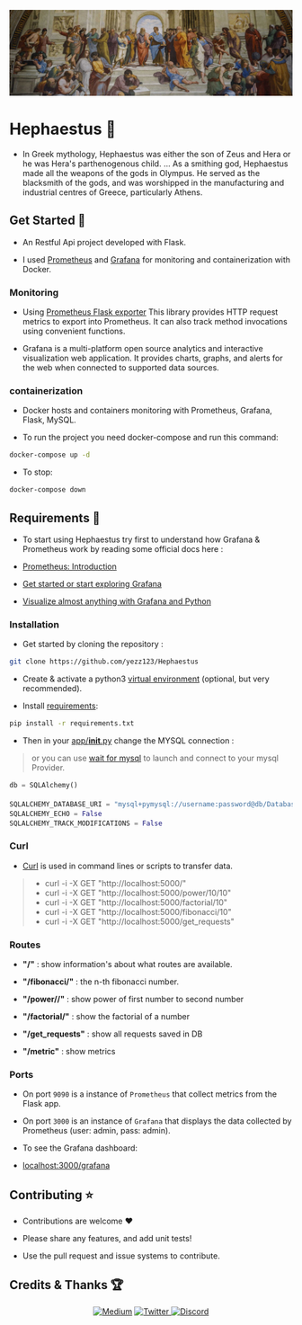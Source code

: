 <p align="center">
    <img src=".github/school-of-athens.jpg" alt="School of Athena">
</p>

# Hephaestus :rocket:

- In Greek mythology, Hephaestus was either the son of Zeus and Hera or he was Hera's parthenogenous child. ... As a smithing god, Hephaestus made all the weapons of the gods in Olympus. He served as the blacksmith of the gods, and was worshipped in the manufacturing and industrial centres of Greece, particularly Athens.

## Get Started :rocket:

- An Restful Api project developed with Flask.

- I used [Prometheus](https://prometheus.io/) and [Grafana](https://grafana.com/) for monitoring and containerization with Docker.

### Monitoring

- Using [Prometheus Flask exporter](https://pypi.org/project/prometheus-flask-exporter/) This library provides HTTP request metrics to export into Prometheus. It can also track method invocations using convenient functions.

- Grafana is a multi-platform open source analytics and interactive visualization web application. It provides charts, graphs, and alerts for the web when connected to supported data sources.

### containerization

- Docker hosts and containers monitoring with Prometheus, Grafana, Flask, MySQL.

- To run the project you need docker-compose and run this command:

```bash
docker-compose up -d
```

- To stop:

```bash
docker-compose down
```

## Requirements :rocket:

- To start using Hephaestus try first to understand how Grafana & Prometheus work by reading some official docs here :

- [Prometheus: Introduction](https://prometheus.io/docs/introduction/overview/)

- [Get started or start exploring Grafana](https://grafana.com/docs/)

- [Visualize almost anything with Grafana and Python](http://oz123.github.io/writings/2019-06-16-Visualize-almost-anything-with-Grafana-and-Python/index.html)

### Installation

- Get started by cloning the repository :

```bash
git clone https://github.com/yezz123/Hephaestus
```

- Create & activate a python3 [virtual environment](https://docs.python.org/3/tutorial/venv.html) (optional, but very recommended).

- Install [requirements](requirements.txt):

```bash
pip install -r requirements.txt
```

- Then in your [app/**init**.py](app/__init__.py) change the MYSQL connection :

> or you can use [wait for mysql](wait-for-mysql.sh) to launch and connect to your mysql Provider.

```py
db = SQLAlchemy()

SQLALCHEMY_DATABASE_URI = "mysql+pymysql://username:password@db/Database_db"
SQLALCHEMY_ECHO = False
SQLALCHEMY_TRACK_MODIFICATIONS = False
```

### Curl

- [Curl](https://curl.se/) is used in command lines or scripts to transfer data.

> - curl -i -X GET "http://localhost:5000/"
> - curl -i -X GET "http://localhost:5000/power/10/10"
> - curl -i -X GET "http://localhost:5000/factorial/10"
> - curl -i -X GET "http://localhost:5000/fibonacci/10"
> - curl -i -X GET "http://localhost:5000/get_requests"

### Routes

- **"/"** : show information's about what routes are available.

- **"/fibonacci/<int>"** : the n-th fibonacci number.

- **"/power/<float>/<float>"** : show power of first number to second number

- **"/factorial/<int>"** : show the factorial of a number

- **"/get_requests"** : show all requests saved in DB

- **"/metric"** : show metrics

### Ports

- On port `9090` is a instance of `Prometheus` that collect metrics from the Flask app.

- On port `3000` is an instance of `Grafana` that displays the data collected by Prometheus (user: admin, pass: admin).

- To see the Grafana dashboard:

- [localhost:3000/grafana](http://localhost:3000/grafana/d/_eX4mpl3/example-dashboard?orgId=1&refresh=5s)

## Contributing ⭐

- Contributions are welcome :heart:

- Please share any features, and add unit tests!

- Use the pull request and issue systems to contribute.

## Credits & Thanks 🏆

<p align="center">
    <a href="https://yassertahiri.medium.com/">
    <img alt="Medium" src="https://img.shields.io/badge/Medium%20-%23000000.svg?&style=for-the-badge&logo=Medium&logoColor=white"/></a>
    <a href="https://twitter.com/THyasser1">
    <img alt="Twitter" src="https://img.shields.io/badge/Twitter%20-%231DA1F2.svg?&style=for-the-badge&logo=Twitter&logoColor=white"</a>
    <a href="https://discord.gg/2x32TdfB57">
    <img alt="Discord" src="https://img.shields.io/badge/Discord%20-%237289DA.svg?&style=for-the-badge&logo=discord&logoColor=white"/></a>
</p>
